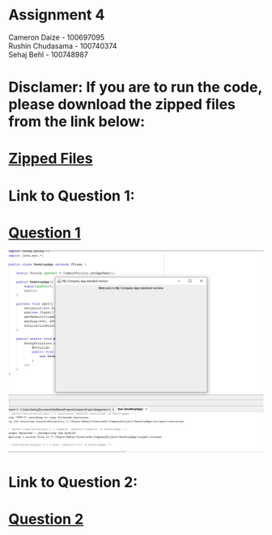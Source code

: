 # Assignment 4
Cameron Daize - 100697095 <br/>
Rushin Chudasama - 100740374 <br/>
Sehaj Behl - 100748987

# Disclamer: If you are to run the code, please download the zipped files from the link below:
# [Zipped Files](/ZippedFiles)

# Link to Question 1:
# [Question 1](/CompanyProject)

![alt text](/CompanyProject/question1image.jpg)

# Link to Question 2:
# [Question 2](/Question_2)
